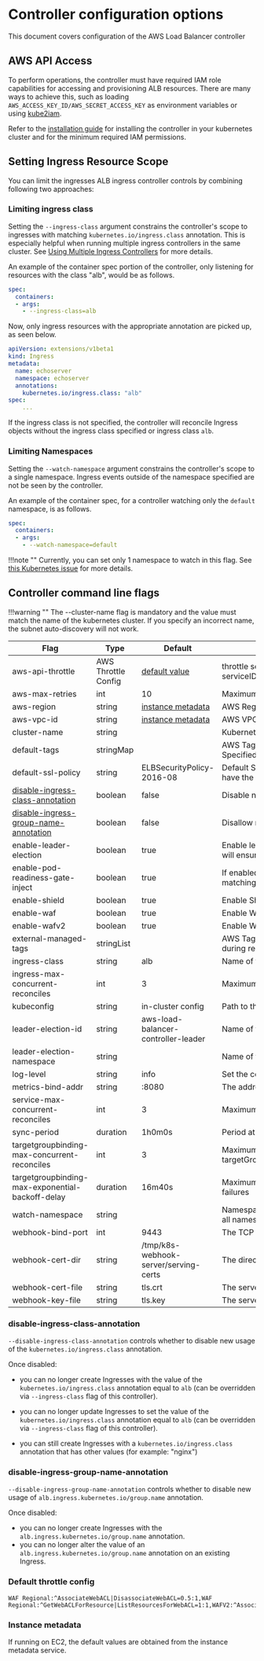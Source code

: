 # Controller configuration options
This document covers configuration of the AWS Load Balancer controller

## AWS API Access
To perform operations, the controller must have required IAM role capabilities for accessing and
provisioning ALB resources. There are many ways to achieve this, such as loading `AWS_ACCESS_KEY_ID/AWS_SECRET_ACCESS_KEY` as environment variables or using [kube2iam](https://github.com/jtblin/kube2iam).

Refer to the [installation guide](installation.md) for installing the controller in your kubernetes cluster and for the minimum required IAM permissions.

## Setting Ingress Resource Scope
You can limit the ingresses ALB ingress controller controls by combining following two approaches:

### Limiting ingress class
Setting the `--ingress-class` argument constrains the controller's scope to ingresses with matching `kubernetes.io/ingress.class` annotation.
This is especially helpful when running multiple ingress controllers in the same cluster. See [Using Multiple Ingress Controllers](https://github.com/nginxinc/kubernetes-ingress/tree/master/examples/multiple-ingress-controllers#using-multiple-ingress-controllers) for more details.

An example of the container spec portion of the controller, only listening for resources with the class "alb", would be as follows.

```yaml
spec:
  containers:
  - args:
    - --ingress-class=alb
```

Now, only ingress resources with the appropriate annotation are picked up, as seen below.

```yaml
apiVersion: extensions/v1beta1
kind: Ingress
metadata:
  name: echoserver
  namespace: echoserver
  annotations:
    kubernetes.io/ingress.class: "alb"
spec:
    ...
```

If the ingress class is not specified, the controller will reconcile Ingress objects without the ingress class specified or ingress class `alb`.

### Limiting Namespaces
Setting the `--watch-namespace` argument constrains the controller's scope to a single namespace. Ingress events outside of the namespace specified are not be seen by the controller.

An example of the container spec, for a controller watching only the `default` namespace, is as follows.

```yaml
spec:
  containers:
  - args:
    - --watch-namespace=default
```

!!!note ""
Currently, you can set only 1 namespace to watch in this flag. See [this Kubernetes issue](https://github.com/kubernetes/contrib/issues/847) for more details.

## Controller command line flags

!!!warning ""
    The --cluster-name flag is mandatory and the value must match the name of the kubernetes cluster. If you specify an incorrect name, the subnet auto-discovery will not work.

|Flag                                   | Type                            | Default         | Description |
|---------------------------------------|---------------------------------|-----------------|-------------|
|aws-api-throttle                       | AWS Throttle Config             | [default value](#default-throttle-config ) | throttle settings for AWS APIs, format: serviceID1:operationRegex1=rate:burst,serviceID2:operationRegex2=rate:burst |
|aws-max-retries                        | int                             | 10              | Maximum retries for AWS APIs |
|aws-region                             | string                          | [instance metadata](#instance-metadata)    | AWS Region for the kubernetes cluster |
|aws-vpc-id                             | string                          | [instance metadata](#instance-metadata)    | AWS VPC ID for the Kubernetes cluster |
|cluster-name                           | string                          |                 | Kubernetes cluster name|
|default-tags                           | stringMap                       |                 | AWS Tags that will be applied to all AWS resources managed by this controller. Specified Tags takes highest priority |
|default-ssl-policy                     | string                          | ELBSecurityPolicy-2016-08 | Default SSL Policy that will be applied to all Ingresses or Services that do not have the SSL Policy annotation |
|[disable-ingress-class-annotation](#disable-ingress-class-annotation)       | boolean                         | false           | Disable new usage of the `kubernetes.io/ingress.class` annotation |
|[disable-ingress-group-name-annotation](#disable-ingress-group-name-annotation)  | boolean                         | false           | Disallow new use of the `alb.ingress.kubernetes.io/group.name` annotation |
|enable-leader-election                 | boolean                         | true            | Enable leader election for the load balancer controller manager. Enabling this will ensure there is only one active controller manager |
|enable-pod-readiness-gate-inject       | boolean                         | true            | If enabled, targetHealth readiness gate will get injected to the pod spec for the matching endpoint pods |
|enable-shield                          | boolean                         | true            | Enable Shield addon for ALB |
|enable-waf                             | boolean                         | true            | Enable WAF addon for ALB |
|enable-wafv2                           | boolean                         | true            | Enable WAF V2 addon for ALB |
|external-managed-tags                  | stringList                      |                 | AWS Tag keys that will be managed externally. Specified Tags are ignored during reconciliation |
|ingress-class                          | string                          | alb             | Name of the ingress class this controller satisfies |
|ingress-max-concurrent-reconciles      | int                             | 3               | Maximum number of concurrently running reconcile loops for ingress |
|kubeconfig                             | string                          | in-cluster config | Path to the kubeconfig file containing authorization and API server information |
|leader-election-id                     | string                          | aws-load-balancer-controller-leader | Name of the leader election ID to use for this controller |
|leader-election-namespace              | string                          |                 | Name of the leader election ID to use for this controller |
|log-level                              | string                          | info            | Set the controller log level - info, debug |
|metrics-bind-addr                      | string                          | :8080           | The address the metric endpoint binds to |
|service-max-concurrent-reconciles      | int                             | 3               | Maximum number of concurrently running reconcile loops for service |
|sync-period                            | duration                        | 1h0m0s          | Period at which the controller forces the repopulation of its local object stores|
|targetgroupbinding-max-concurrent-reconciles | int                       | 3               | Maximum number of concurrently running reconcile loops for targetGroupBinding |
|targetgroupbinding-max-exponential-backoff-delay | duration              | 16m40s          | Maximum duration of exponential backoff for targetGroupBinding reconcile failures |
|watch-namespace                        | string                          |                 | Namespace the controller watches for updates to Kubernetes objects, If empty, all namespaces are watched. |
|webhook-bind-port                      | int                             | 9443            | The TCP port the Webhook server binds to |
|webhook-cert-dir                       | string                          | /tmp/k8s-webhook-server/serving-certs | The directory that contains the server key and certificate |
|webhook-cert-file                      | string                          | tls.crt | The server certificate name |
|webhook-key-file                       | string                          | tls.key | The server key name |

### disable-ingress-class-annotation
`--disable-ingress-class-annotation` controls whether to disable new usage of the `kubernetes.io/ingress.class` annotation.

Once disabled:

* you can no longer create Ingresses with the value of the `kubernetes.io/ingress.class` annotation equal to `alb` (can be overridden via `--ingress-class` flag of this controller).

* you can no longer update Ingresses to set the value of the `kubernetes.io/ingress.class` annotation equal to `alb` (can be overridden via `--ingress-class` flag of this controller).

* you can still create Ingresses with a `kubernetes.io/ingress.class` annotation that has other values (for example: "nginx")

### disable-ingress-group-name-annotation
`--disable-ingress-group-name-annotation` controls whether to disable new usage of `alb.ingress.kubernetes.io/group.name` annotation.

Once disabled:

* you can no longer create Ingresses with the `alb.ingress.kubernetes.io/group.name` annotation.
* you can no longer alter the value of an `alb.ingress.kubernetes.io/group.name` annotation on an existing Ingress.


### Default throttle config
```
WAF Regional:^AssociateWebACL|DisassociateWebACL=0.5:1,WAF Regional:^GetWebACLForResource|ListResourcesForWebACL=1:1,WAFV2:^AssociateWebACL|DisassociateWebACL=0.5:1,WAFV2:^GetWebACLForResource|ListResourcesForWebACL=1:1
```

### Instance metadata
If running on EC2, the default values are obtained from the instance metadata service.
